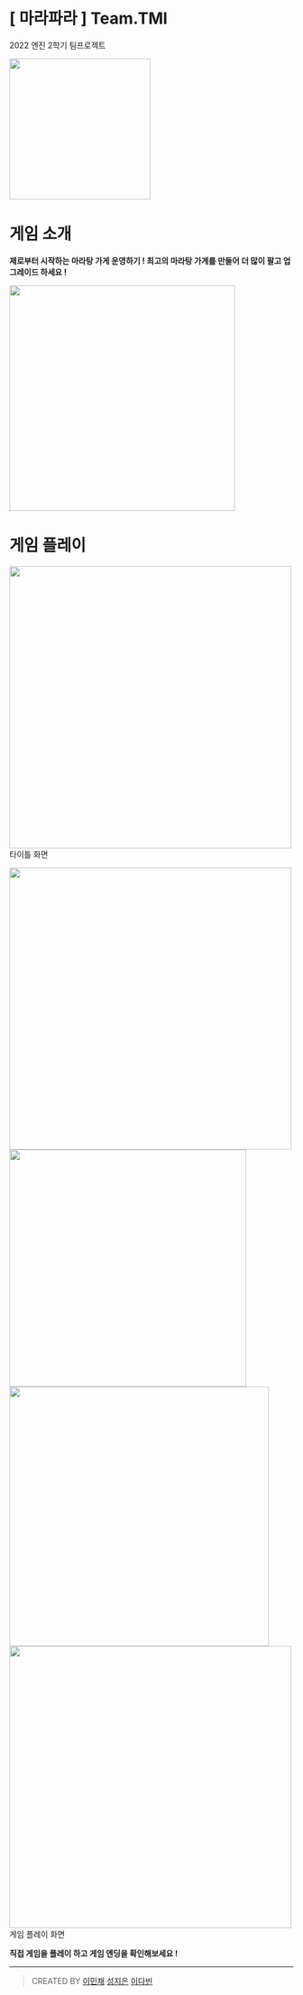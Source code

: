 # [ 마라파라 ] Team.TMl
2022 엔진 2학기 팀프로젝트 

<img src="https://user-images.githubusercontent.com/98925762/219311304-49e7ab99-7fb6-4aaa-a3c7-0bd9c8103d76.png" width="250px">

# 게임 소개
**제로부터 시작하는 마라탕 가게 운영하기 ! 
최고의 마라탕 가게를 만들어 더 많이 팔고 업그레이드 하세요 !**

<img src="https://user-images.githubusercontent.com/98925762/219312882-954aa849-9f1a-406f-9240-0d840b2083d2.png" width="400px">

# 게임 플레이 

<img src="https://user-images.githubusercontent.com/98925762/219313123-20182955-9559-4d73-80b2-41067d1e794b.png" width="500px">
타이틀 화면

<img src="https://user-images.githubusercontent.com/98925762/219313534-eae58943-5081-4e9f-ab55-0db4ddc6dc9e.png" width="500px"><img src="https://user-images.githubusercontent.com/98925762/219313567-9fcc357c-2556-4d80-9738-ad0641f756a5.png" width="420px">
<img src="https://user-images.githubusercontent.com/98925762/219313679-cebadabc-a4f1-4712-9c14-36e594b7920a.png" width="460px"><img src="https://user-images.githubusercontent.com/98925762/219314120-39941acf-ff16-45ee-85ae-4afc49b34aca.png" width="500px">
게임 플레이 화면

**직접 게임을 플레이 하고 게임 엔딩을 확인해보세요 !**

---



> CREATED BY
 [이민채](https://github.com/minchae123) 
 [성지은](https://github.com/SungJieundev)
 [이다빈](https://github.com/dabin0519)
 

